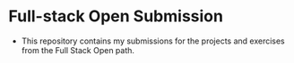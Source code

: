 # Full-stack Open Submission

- This repository contains my submissions for the projects and exercises from the Full Stack Open path.
